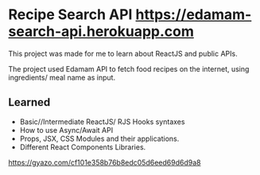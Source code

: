 #  Recipe Search API https://edamam-search-api.herokuapp.com

This project was made for me to learn about ReactJS and public APIs.

The project used Edamam API to fetch food recipes on the internet, using ingredients/ meal name as input.

## Learned

- Basic//Intermediate ReactJS/ RJS Hooks syntaxes
- How to use Async/Await API
- Props, JSX, CSS Modules and their applications.
- Different React Components Libraries.


https://gyazo.com/cf101e358b76b8edc05d6eed69d6d9a8
